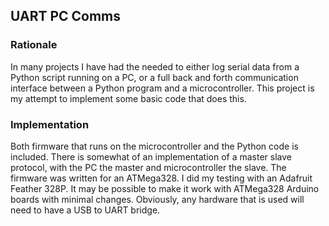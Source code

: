 <h2> UART PC Comms </h2>
<h3>Rationale</h3>
In many projects I have had the needed to either log serial data from a Python script running on a PC, or 
a full back and forth communication interface between a Python program and a microcontroller. This project
is my attempt to implement some basic code that does this. 
<h3>Implementation</h3>
Both firmware that runs on the microcontroller and the Python code is included. There is somewhat of an 
implementation of a master slave protocol, with the PC the master and microcontroller the slave. 
The firmware was written for an ATMega328. I did my testing with an Adafruit Feather 328P. It may be possible
to make it work with ATMega328 Arduino boards with minimal changes. Obviously, any hardware that is used will
need to have a USB to UART bridge.